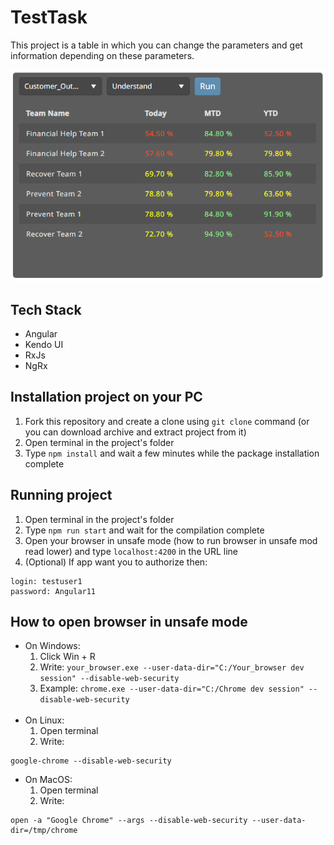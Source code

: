 # TestTask

This project is a table in which you can change the parameters and get information depending on these parameters.

![This is table image](./src/assets/table.png)

## Tech Stack

- Angular
- Kendo UI
- RxJs
- NgRx


## Installation project on your PC

1. Fork this repository and create a clone using `git clone` command (or you can download archive and  extract project from it)
2. Open terminal in the project's folder
3. Type `npm install` and wait a few minutes while the package installation complete


## Running project

1. Open terminal in the project's folder
2. Type `npm run start` and wait for the compilation complete
3. Open your browser in unsafe mode (how to run browser in unsafe mod read lower) and type `localhost:4200` in the URL line
4. (Optional) If app want you to authorize then:
```
login: testuser1
password: Angular11
```


## How to open browser in unsafe mode
- On Windows:<br/>
    1. Click Win + R
    2. Write: `your_browser.exe --user-data-dir="C:/Your_browser dev session" --disable-web-security`
    3. Example: `chrome.exe --user-data-dir="C:/Chrome dev session" --disable-web-security`
<br/><br/>
- On Linux:
    1. Open terminal
    2. Write:
```
google-chrome --disable-web-security
```
- On MacOS: 
    1. Open terminal
    2. Write:
```
open -a "Google Chrome" --args --disable-web-security --user-data-dir=/tmp/chrome
```

